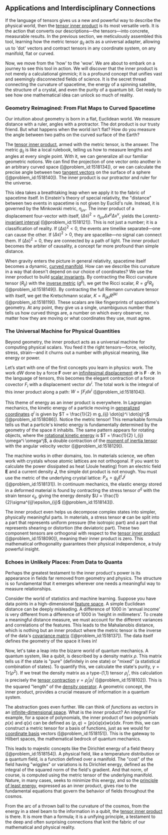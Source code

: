 ## Applications and Interdisciplinary Connections

If the language of tensors gives us a new and powerful way to describe the physical world, then the [tensor inner product](@article_id:190125) is its most versatile verb. It is the action that converts our descriptions—the tensors—into concrete, measurable results. In the previous section, we meticulously assembled this tool, learning how the metric tensor $g_{ij}$ acts as a universal adapter, allowing us to 'dot' vectors and contract tensors in any coordinate system, on any manifold, flat or curved.

Now, we move from the 'how' to the 'wow'. We are about to embark on a journey to see this tool in action. We will discover that the inner product is not merely a calculational gimmick; it is a profound concept that unifies vast and seemingly disconnected fields of science. It is the secret thread connecting the curvature of spacetime, the energy of a spinning satellite, the structure of a crystal, and even the purity of a quantum bit. Get ready to see how one mathematical idea can unlock so much of reality.

### Geometry Reimagined: From Flat Maps to Curved Spacetime

Our intuition about geometry is born in a flat, Euclidean world. We measure distance with a ruler, angles with a protractor. The dot product is our trusty friend. But what happens when the world isn't flat? How do you measure the angle between two paths on the curved surface of the Earth?

The [tensor inner product](@article_id:190125), armed with the metric tensor, is the answer. The metric $g_{ij}$ is like a local rulebook, telling us how to measure lengths and angles at every single point. With it, we can generalize all our familiar geometric notions. We can find the projection of one vector onto another in an arbitrary curved space ([@problem_id:1518134]), or we can calculate the precise angle between two [tangent vectors](@article_id:265000) on the surface of a sphere ([@problem_id:1518140]). The inner product is our protractor and ruler for the universe.

This idea takes a breathtaking leap when we apply it to the fabric of spacetime itself. In Einstein's theory of special relativity, the "distance" between two events in spacetime is not given by Euclid's rule. Instead, it is governed by the Minkowski metric, $\eta_{\mu\nu}$. The inner product of a displacement four-vector with itself, $(\Delta s)^2 = \eta_{\mu\nu} \Delta x^\mu \Delta x^\nu$, yields the Lorentz-[invariant interval](@article_id:262133) ([@problem_id:1518121]). This is not just a number; it is a classification of reality. If $(\Delta s)^2 \lt 0$, the events are timelike separated—one can cause the other. If $(\Delta s)^2 \gt 0$, they are spacelike—no signal can connect them. If $(\Delta s)^2 = 0$, they are connected by a path of light. The inner product becomes the arbiter of causality, a concept far more profound than simple distance.

When gravity enters the picture in general relativity, spacetime itself becomes a dynamic, [curved manifold](@article_id:267464). How can we describe this curvature in a way that doesn't depend on our choice of coordinates? We use the inner product to build [scalar invariants](@article_id:193293). By contracting the Ricci curvature tensor ($R_{ij}$) with the [inverse metric](@article_id:273380) ($g^{ij}$), we get the Ricci scalar, $R = g^{ij} R_{ij}$ ([@problem_id:1518149]). By contracting the full Riemann curvature tensor with itself, we get the Kretschmann scalar, $K = R_{ijkl} R^{ijkl}$ ([@problem_id:1518119]). These scalars are like fingerprints of spacetime's geometry. At any point, they give us a single, unambiguous number that tells us how curved things are, a number on which every observer, no matter how they are moving or what coordinates they use, must agree.

### The Universal Machine for Physical Quantities

Beyond geometry, the inner product acts as a universal machine for computing physical scalars. You feed it the right tensors—force, velocity, stress, strain—and it churns out a number with physical meaning, like energy or power.

Let’s start with one of the first concepts you learn in physics: work. The work $dW$ done by a force $\mathbf{F}$ over an [infinitesimal displacement](@article_id:201715) $d\mathbf{r}$ is $\mathbf{F} \cdot d\mathbf{r}$. In the language of tensors, this becomes the elegant contraction of a force covector $F_i$ with a displacement vector $dx^i$. The total work is the integral of this inner product along a path: $W = \int F_i dx^i$ ([@problem_id:1518104]).

This theme of energy as an inner product is everywhere. In Lagrangian mechanics, the kinetic energy of a particle moving in [generalized coordinates](@article_id:156082) $q^i$ is given by $T = \frac{1}{2} m g_{ij} \dot{q}^i \dot{q}^j$ ([@problem_id:1518086]). Notice the metric tensor! This remarkable formula tells us that a particle's kinetic energy is fundamentally determined by the geometry of the space it inhabits. The same pattern appears for rotating objects, where the [rotational kinetic energy](@article_id:177174) is $T = \frac{1}{2} I_{ij} \omega^i \omega^j$, a double contraction of the [moment of inertia tensor](@article_id:148165) with the angular velocity vector ([@problem_id:1518129]).

The machine works in other domains, too. In materials science, we often work with crystals whose atomic lattices are not orthogonal. If you want to calculate the power dissipated as heat (Joule heating) from an electric field $\mathbf{E}$ and a current density $\mathbf{J}$, the simple dot product is not enough. You must use the metric of the underlying crystal lattice: $P_A = g_{ij} E^i J^j$ ([@problem_id:1518131]). In continuum mechanics, the elastic energy stored in a deformed material is found by contracting the stress tensor $\sigma^{ij}$ with the strain tensor $\epsilon_{ij}$, giving the energy density $U = \frac{1}{2}\sigma^{ij}\epsilon_{ij}$ ([@problem_id:1518143]).

The inner product even helps us decompose complex states into simpler, physically meaningful parts. In materials, a stress tensor $\mathbf{\sigma}$ can be split into a part that represents uniform pressure (the isotropic part) and a part that represents shearing or distortion (the deviatoric part). These two component tensors are orthogonal with respect to the [tensor inner product](@article_id:190125) ([@problem_id:1518090]), meaning their inner product is zero. This mathematical orthogonality guarantees their physical independence, a truly powerful insight.

### Echoes in Unlikely Places: From Data to Quanta

Perhaps the greatest testament to the inner product's power is its appearance in fields far removed from geometry and physics. The structure is so fundamental that it emerges wherever one needs a meaningful way to measure relationships.

Consider the world of statistics and machine learning. Suppose you have data points in a high-dimensional [feature space](@article_id:637520). A simple Euclidean distance can be deeply misleading. A difference of $1000$ in 'annual income' is very different from a difference of $1000$ in 'height in millimeters'. To create a meaningful distance measure, we must account for the different variances and correlations of the features. This leads to the Mahalanobis distance, which is nothing but an inner product where the metric tensor is the inverse of the data's [covariance matrix](@article_id:138661) ([@problem_id:1518137]). The data itself defines the geometry of the space it lives in!

Now, let's take a leap into the bizarre world of quantum mechanics. A quantum system, like a qubit, is described by a density matrix $\rho$. This matrix tells us if the state is "pure" (definitely in one state) or "mixed" (a statistical combination of states). To quantify this, we calculate the state's purity, $\gamma = \mathrm{Tr}(\rho^2)$. If we treat the density matrix as a type-(1,1) tensor $\rho^i_j$, this calculation is precisely the [tensor contraction](@article_id:192879) $\gamma = \rho^i_j \rho^j_i$ ([@problem_id:1518102]). This is the squared "length" of the [density operator](@article_id:137657). A geometric concept, the inner product, provides a crucial measure of information in a quantum system.

The abstraction goes even further. We can think of *functions* as vectors in an [infinite-dimensional space](@article_id:138297). What is the inner product? An integral! For example, for a space of polynomials, the inner product of two polynomials $p(x)$ and $q(x)$ can be defined as $\langle p, q \rangle = \int p(x)q(x) w(x) dx$. From this, we can construct a metric tensor for a basis of functions, just as we would for [coordinate basis](@article_id:269655) vectors ([@problem_id:1518151]). This is the gateway to Hilbert spaces, the mathematical bedrock of quantum mechanics.

This leads to majestic concepts like the Dirichlet energy of a field theory ([@problem_id:1518154]). A physical field, like a temperature distribution or a quantum field, is a function defined over a manifold. The "cost" of the field having "wiggles" or variations is its Dirichlet energy, defined as the integral of the squared norm of the field's gradient. And that norm, of course, is computed using the metric tensor of the underlying manifold. Nature, in many cases, seeks to minimize this energy, and so the [principle of least energy](@article_id:637242), expressed as an inner product, gives rise to the fundamental equations that govern the behavior of fields throughout the cosmos.

From the arc of a thrown ball to the curvature of the cosmos, from the energy in a steel beam to the information in a qubit, the [tensor inner product](@article_id:190125) is there. It is more than a formula; it is a unifying principle, a testament to the deep and often surprising connections that knit the fabric of our mathematical and physical reality.